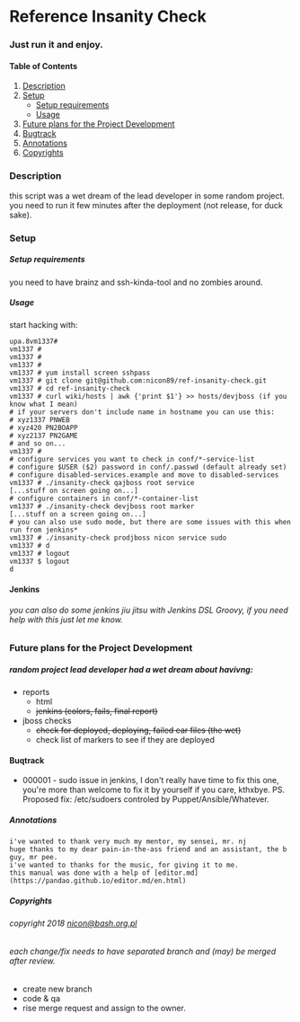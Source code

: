 # Reference Insanity Check

### Just run it and enjoy.

#### Table of Contents
1. [Description](#description)
2. [Setup](#setup)
    * [Setup requirements](#setup-requirements)
    * [Usage](#usage)
3. [Future plans for the Project Development](#future)
4. [Bugtrack](#buqtrack)
5. [Annotations](#annotations)
6. [Copyrights](#theducks)

### Description

this script was a wet dream of the lead developer in some random project.
you need to run it few minutes after the deployment (not release, for duck sake).

### Setup

##### Setup requirements

you need to have brainz and ssh-kinda-tool and no zombies around.

##### Usage

start hacking with:
```
upa.8vm1337# 
vm1337 # 
vm1337 # 
vm1337 # 
vm1337 # yum install screen sshpass
vm1337 # git clone git@github.com:nicon89/ref-insanity-check.git
vm1337 # cd ref-insanity-check
vm1337 # curl wiki/hosts | awk {'print $1'} >> hosts/devjboss (if you know what I mean)
# if your servers don't include name in hostname you can use this:
# xyz1337 PNWEB
# xyz420 PN2BOAPP
# xyz2137 PN2GAME
# and so on...
vm1337 # 
# configure services you want to check in conf/*-service-list
# configure $USER ($2) password in conf/.passwd (default already set)
# configure disabled-services.example and move to disabled-services
vm1337 # ./insanity-check qajboss root service
[...stuff on screen going on...]
# configure containers in conf/*-container-list
vm1337 # ./insanity-check devjboss root marker
[...stuff on a screen going on...]
# you can also use sudo mode, but there are some issues with this when run from jenkins*
vm1337 # ./insanity-check prodjboss nicon service sudo
vm1337 # d
vm1337 # logout
vm1337 $ logout
d
```

#### Jenkins
###### you can also do some jenkins jiu jitsu with Jenkins DSL Groovy, if you need help with this just let me know.

### Future plans for the Project Development

##### random project lead developer had a wet dream about havivng:
* reports
  * html
  * ~~jenkins (colors, fails, final report)~~
* jboss checks
  * ~~check for deployed, deploying, failed ear files (the wet)~~
  * check list of markers to see if they are deployed

#### Buqtrack
 * 000001 - sudo issue in jenkins, I don't really have time to fix this one, you're more than welcome to fix it by yourself if you care, kthxbye. PS. Proposed fix: /etc/sudoers controled by Puppet/Ansible/Whatever.


##### Annotations

```
i've wanted to thank very much my mentor, my sensei, mr. nj
huge thanks to my dear pain-in-the-ass friend and an assistant, the b guy, mr pee.
i've wanted to thanks for the music, for giving it to me.
this manual was done with a help of [editor.md](https://pandao.github.io/editor.md/en.html)
```

##### Copyrights

###### copyright 2018 nicon@bash.org.pl
###### each change/fix needs to have separated branch and (may) be merged after review.
* create new branch
* code & qa
* rise merge request and assign to the owner.
